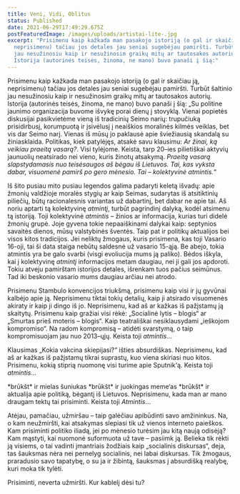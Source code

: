 ```yaml
---
title: Veni, Vidi, Oblitus
status: Published
date: 2021-06-29T17:49:29.675Z
postFeaturedImage: /images/uploads/artistai-lite-.jpg
excerpt: "Prisimenu kaip kažkada man pasakojo istoriją (o gal ir skaičiau ją,
  neprisimenu) tačiau jos detales jau seniai sugebėjau pamiršti. Turbūt šaltinio
  jau nesužinosiu kaip ir nesužinosim graikų mitų ar tautosakos autorių.
  Istorija (autorinės teisės, žinoma, ne mano) buvo panaši į šią:"
---
```


Prisimenu kaip kažkada man pasakojo istoriją (o gal ir skaičiau ją, neprisimenu) tačiau jos detales jau seniai sugebėjau pamiršti. Turbūt šaltinio jau nesužinosiu kaip ir nesužinosim graikų mitų ar tautosakos autorių. Istorija (autorinės teisės, žinoma, ne mano) buvo panaši į šią: „Su politine jaunimo organizacija buvome išvykę porai dienų į stovyklą. Vienai popietės diskusijai pasikvietėme vieną iš tradicinių Seimo narių: trupučiuką prisidirbusį, korumpuotą ir įsivėlusį į neaiškios moralinės kilmės veiklas, bet vis dar Seimo narį. Vienas iš mūsų jo paklausė apie šviežiausią skandalą su žiniasklaida. Politikas, kiek patylėjęs, atsakė savu klausimu: *Ar žinai, ką veikiau praeitą vasarą?*. Visi tylėjome. Keista, tarp 20–ies pilietiškai aktyvių jaunuolių neatsirado nei vieno, kuris žinotų atsakymą. *Praeitą vasarą slapstydamasis nuo teisėsaugos aš bėgau iš Lietuvos. Tai, kas vyksta dabar, visuomenė pamirš po gero mėnesio. Tai – kolektyvinė atmintis.*“


Iš šito pusiau mito pusiau legendos galima padaryti keletą išvadų: apie žmonių valdžioje moralės stygių ar kaip Seimas, sudarytas iš atsitiktinių piliečių, būtų racionalesnis variantas už dabartinį, bet dabar ne apie tai. Aš noriu aptarti tą kolektyvinę *atmintį*, turbūt pagrindinį dalyką, kodėl atsimenu tą istoriją. Toji kolektyvinė *atmintis* – žinios ar informacija, kurias turi didelė žmonių grupė. Joje gyvena tokie nepaaiškinami dalykai kaip: septynios savaitės dienos, mūsų valstybinės šventės. Taip pat ir politikų aktualijos bei visos kitos tradicijos. Jei neliktų žmogaus, kuris prisimena, kas toji Vasario 16-oji, tai ši data staiga nebūtų saldesnė už vasario 15-ąją. Be abejo, tokia atmintis yra be galo svarbi (visgi evoliucija mums ją paliko). Bėdos iškyla, kai į kolektyvinę *atmintį* informacijos metam daugiau, nei ji gali jos apdoroti. Tokiu atveju pamirštam istorijos detales, išrenkam tuos pačius seimūnus. Tad iki beskonio vasario mums daugiau arčiau nei atrodo.


Prisimenu Stambulo konvencijos triukšmą, prisimenu kaip visi ir jų gyvūnai kalbėjo apie ją. Neprisimenu tiktai tokių detalių, kaip ji atsirado visuomenės akiraty ir kaip ji dingo iš jo. Neprisimenu, kad aš ar kažkas iš pažįstamų ją skaitytų. Prisimenu kaip gražiai visi rėkė: „Socialinė lytis – blogis“ ar „Smurtas prieš moteris – blogis“. Kaip teatrališkai nesiklausydami „ieškojom kompromiso“. Na radom kompromisą – atidėti svarstymą, o taip kompromisuojam jau nuo 2013–ųjų. Keista toji *atmintis*...


Klausimas „Kokia vakcina skiepijasi?“ išties absurdiškas. Neprisimenu, kad aš ar kažkas iš pažįstamų tikrai suprastų, kuo viena skiriasi nuo kitos. Prisimenu, kokią stiprią nuomonę visi turime apie Sputnik‘ą. Keista toji *atmintis*...


\*brūkšt\* ir mielas šuniukas \*brūkšt\* ir juokingas meme‘as \*brūkšt\* ir aktualija apie politiką, bėgantį iš Lietuvos. Neprisimenu, kada man ar mano draugam tektų tai prisiminti. Keista toji *Atmintis*...


Atėjau, pamačiau, užmiršau – taip galėčiau apibūdinti savo amžininkus. Na, o kam neužmiršti, kai atsakymas slepiasi tik už vienos interneto paieškos. Kam prisiminti politiko iliadą, jei po mėnesio turėsim jau kitą naują odisėją? Kam mąstyti, kai nuomonė suformuota už tave – pasiimk ją. Belieka tik rėkti ją visiems, o tai vadinti įmantriais žodžiais kaip „socialinis diskursas“, deja, tas šauksmas nėra nei pernelyg socialinis, nei labai diskursas. Tik žmogaus, praradusio savo tapatybę, o su ja ir žibintą, šauksmas į absurdišką realybę, kuri moka tik tylėti.


Prisiminti, neverta užmiršti. Kur kablelį dėsi tu?
